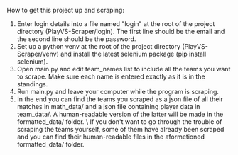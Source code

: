 How to get this project up and scraping:
1. Enter login details into a file named "login" at the root of the project directory (PlayVS-Scraper/login).
The first line should be the email and the second line should be the password.
2. Set up a python venv at the root of the project directory (PlayVS-Scraper/venv) and install the latest selenium package (pip install selenium).
3. Open main.py and edit team_names list to include all the teams you want to scrape. Make sure each name is entered exactly as it is in the standings.
4. Run main.py and leave your computer while the program is scraping.
5. In the end you can find the teams you scraped as a json file of all their matches in math_data/ and a json file containing player data in team_data/. A human-readable version of the latter will be made in the formatted_data/ folder.
\\
If you don't want to go through the trouble of scraping the teams yourself, some of them have already been scraped and you can find their human-readable files in the aformetioned formatted_data/ folder. 
